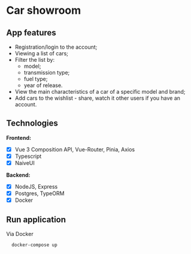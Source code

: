 # Car showroom

## App features

 - Registration/login to the account;
 - Viewing a list of cars;
 - Filter the list by:
 	- model;
 	- transmission type;
 	- fuel type;
 	- year of release. 
 - View the main characteristics of a car of a specific model and brand;
 - Add cars to the wishlist - share, watch it other users if you have an account.

## Technologies
**Frontend:**
 - [x] Vue 3 Composition API, Vue-Router, Pinia, Axios
 - [x] Typescript
 - [x] NaiveUI

**Backend:**
 - [x] NodeJS, Express
 - [x] Postgres, TypeORM
 - [x] Docker

 ## Run application

 Via Docker
```bash
  docker-compose up
```
